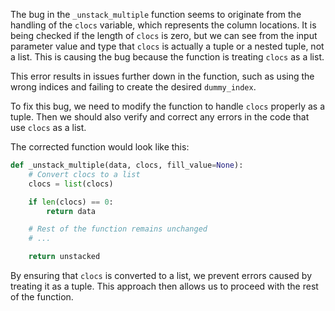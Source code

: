 The bug in the `_unstack_multiple` function seems to originate from the handling of the `clocs` variable, which represents the column locations. It is being checked if the length of `clocs` is zero, but we can see from the input parameter value and type that `clocs` is actually a tuple or a nested tuple, not a list. This is causing the bug because the function is treating `clocs` as a list.

This error results in issues further down in the function, such as using the wrong indices and failing to create the desired `dummy_index`.

To fix this bug, we need to modify the function to handle `clocs` properly as a tuple. Then we should also verify and correct any errors in the code that use `clocs` as a list.

The corrected function would look like this:

```python
def _unstack_multiple(data, clocs, fill_value=None):
    # Convert clocs to a list
    clocs = list(clocs)

    if len(clocs) == 0:
        return data

    # Rest of the function remains unchanged
    # ...

    return unstacked
```

By ensuring that `clocs` is converted to a list, we prevent errors caused by treating it as a tuple. This approach then allows us to proceed with the rest of the function.